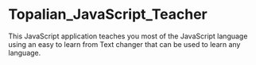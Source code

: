# Topalian_JavaScript_Teacher
This JavaScript application teaches you most of the JavaScript language using an easy to learn from Text changer that can be used to learn any language.
